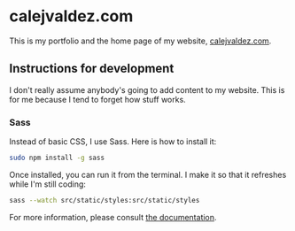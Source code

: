 # calejvaldez.com

This is my portfolio and the home page of my website, [calejvaldez.com](https://calejvaldez.com).

## Instructions for development

I don't really assume anybody's going to add content to my website. This is for me because I tend to forget how stuff works.

### Sass

Instead of basic CSS, I use Sass. Here is how to install it:

```bash
sudo npm install -g sass
```

Once installed, you can run it from the terminal. I make it so that it refreshes while I'm still coding:

```bash
sass --watch src/static/styles:src/static/styles
```

For more information, please consult [the documentation](https://sass-lang.com/documentation/).
